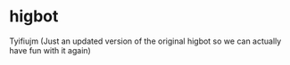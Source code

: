# higbot
Tyifiujm (Just an updated version of the original higbot so we can actually have fun with it again)
